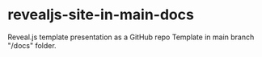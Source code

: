 # revealjs-site-in-main-docs
Reveal.js template presentation as a GitHub repo Template in main branch "/docs" folder.
